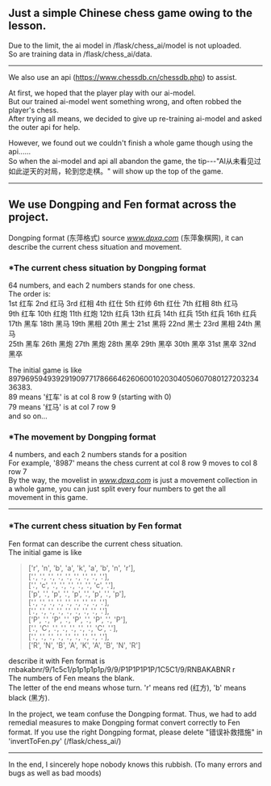 ## **Just a simple Chinese chess game owing to the lesson.**

Due to the limit, the ai model in /flask/chess_ai/model is not uploaded.  
So are training data in /flask/chess_ai/data.

* * *

We also use an api (https://www.chessdb.cn/chessdb.php) to assist.

At first, we hoped that the player play with our ai-model.  
But our trained ai-model went something wrong, and often robbed the player's chess.  
After trying all means, we decided to give up re-training ai-model and asked the outer api for help.

However, we found out we couldn't finish a whole game though using the api......  
So when the ai-model and api all abandon the game, the tip---"AI从未看见过如此逆天的对局，轮到您走棋。" will show up the top of the game.

* * *

## We use Dongping and Fen format across the project.

Dongping format (东萍格式) source *www.dpxq.com* (东萍象棋网), it can describe the current chess situation and movement.

###   \*The current chess situation by Dongping format  
64 numbers, and each 2 numbers stands for one chess.  
The order is:  
1st 红车 2nd 红马 3rd 红相 4th 红仕 5th 红帅 6th 红仕 7th 红相 8th 红马  
9th 红车 10th 红炮 11th 红炮 12th 红兵 13th 红兵 14th 红兵 15th 红兵 16th 红兵  
17th 黑车 18th 黑马 19th 黑相 20th 黑士 21st 黑将 22nd 黑士 23rd 黑相 24th 黑马  
25th 黑车 26th 黑炮 27th 黑炮 28th 黑卒 29th 黑卒 30th 黑卒 31st 黑卒 32nd 黑卒

The initial game is like 8979695949392919097717866646260600102030405060708012720323436383.  
89 means '红车' is at col 8 row 9 (starting with 0)  
79 means '红马' is at col 7 row 9  
and so on...

### \*The movement by Dongping format  
4 numbers, and each 2 numbers stands for a position  
For example, '8987' means the chess current at col 8 row 9 moves to col 8 row 7  
By the way, the movelist in *www.dpxq.com* is just a movement collection in a whole game, you can just split every four numbers to get the all movement in this game.

* * *
###   \*The current chess situation by Fen format  
Fen format can describe the current chess situation.  
The initial game is like

> \['r', 'n', 'b', 'a', 'k', 'a', 'b', 'n', 'r'\],  
> \['.', '.', '.', '.', '.', '.', '.', '.', '.'\],  
> \['.', 'c', '.', '.', '.', '.', '.', 'c', '.'\],  
> \['p', '.', 'p', '.', 'p', '.', 'p', '.', 'p'\],  
> \['.', '.', '.', '.', '.', '.', '.', '.', '.'\],  
> \['.', '.', '.', '.', '.', '.', '.', '.', '.'\],  
> \['P', '.', 'P', '.', 'P', '.', 'P', '.', 'P'\],  
> \['.', 'C', '.', '.', '.', '.', '.', 'C', '.'\],  
> \['.', '.', '.', '.', '.', '.', '.', '.', '.'\],  
> \['R', 'N', 'B', 'A', 'K', 'A', 'B', 'N', 'R'\]

describe it with Fen format is  
rnbakabnr/9/1c5c1/p1p1p1p1p/9/9/P1P1P1P1P/1C5C1/9/RNBAKABNR r  
The numbers of Fen means the blank.  
The letter of the end means whose turn. 'r' means red (红方), 'b' means black (黑方).

In the project, we team confuse the Dongping format. Thus, we had to add remedial measures to make Dongping format convert correctly to Fen format. If you use the right Dongping format, please delete "错误补救措施" in 'invertToFen.py' (/flask/chess_ai/)

* * *
In the end, I sincerely hope nobody knows this rubbish. (To many errors and bugs as well as bad moods)